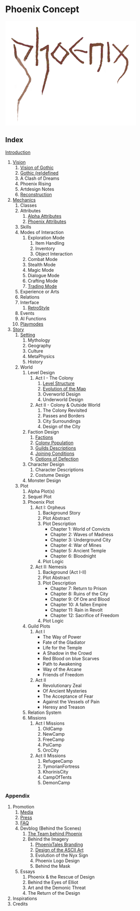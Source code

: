 # Phoenix Concept

<a href="/"><img src="/_img/phnx2.png"></a>

## Index

[Introduction](/)
<!--About the Author-->

1. [Vision](/vision/vision)
	1. [Vision of Gothic](/vision/vision-of-gothic)
    2. [Gothic (re)defined](/vision/gothic-defined)
	3. A Clash of Dreams
	4. Phoenix Rising
	5. Artdesign Notes
	6. [Reconstruction](/vision/reconstruction)
2. [Mechanics](/mechanics/mechanics)
	1. Classes
	2. Attributes
		1. [Alpha Attributes](/mechanics/attributes-alpha)
		2. [Phoenix Attributes](/mechanics/attributes-phoenix)
	3. Skills
	4. Modes of Interaction 
		1. Exploration Mode
			1. Item Handling
			2. Inventory
			3. Object Interaction 
		2. Combat Mode
		3. Stealth Mode
		4. Magic Mode
		5. Dialogue Mode
		6. Crafting Mode
		7. [Trading Mode](/mechanics/trading)
	5. Experience or Arts
	6. Relations
	7. Interface
		1. [RetroStyle](/mechanics/retro-style)
	8. Events
	9. AI Functions
	10. [Playmodes](/mechanics/playmodes)
3. [Story](/story/story)
	1. [Setting](/story/setting)
		1. Mythology
		2. Geography
		3. Culture
		4. MetaPhysics
		5. History <!-- Timeline -->
	2. World
		1. Level Design <!-- Gothic & Cosmic Horror -->
			1. Act I - The Colony
				1. [Level Structure](/story/level-structure)
				2. [Evolution of the Map](/story/map-evolution)
				3. Overworld Design
				4. Underworld Design
			2. Act II - Colony & Outside World
				1. The Colony Revisited  
				2. Passes and Borders
				3. City Surroundings
				4. Design of the City  
		2. Faction Design
			1. [Factions](/story/factions/factions)
			2. [Colony Population](/story/factions/colony-population)
			3. [Guilds Descriptions](/story/factions/guilds-descriptions)
			4. [Joining Conditions](/story/factions/guilds-joining-conditions)
			5. [Options of Defection](/story/factions/options-of-defection)
		3. Character Design
			1. Character Descriptions
			2. Costume Design
		4. Monster Design
	3. Plot
		1. Alpha Plot(s) <!-- including story events + guild attitudes -->
		2. Sequel Plot
		3. Phoenix Plot 
			1. Act I: Orpheus
				1. Background Story
				<!-- 1. The Revolt, 2. The Camps -->
				2. Plot Abstract
				3. Plot Description
					* Chapter 1: World of Convicts
					* Chapter 2: Waves of Madness
					* Chapter 3: Underground City
					* Chapter 4: War of Mines
					* Chapter 5: Ancient Temple
					* Chapter 6: Bloodnight
				4. Plot Logic
			2. Act II: Nemesis
				1. Background (Act I-II)
				2. Plot Abstract
				3. Plot Description
					* Chapter 7: Return to Prison
					* Chapter 8: Ruins of the City
					* Chapter 9: Of Ore and Blood
					* Chapter 10: A fallen Empire
					* Chapter 11: Rain in Revolt
					* Chapter 12: Sacrifice of Freedom
				4. Plot Logic
		4. Guild Plots
			1. Act I 
				* The Way of Power
				* Fate of the Gladiator
				* Life for the Temple
				* A Shadow in the Crowd
				* Red Blood on blue Scarves
				* Path to Awakening
				* Way of the Arcane
				* Friends of Freedom
			2. Act II
				* Revolutionary Zeal
				* Of Ancient Mysteries
				* The Acceptance of Fear
				* Against the Vessels of Pain
				* Heresy and Treason
		5. Relation System
		6. Missions
			1. Act I Missions
				1. OldCamp
				2. NewCamp
				3. FreeCamp
				4. PsiCamp
				5. OrcCity
			2. Act II Missions
				1. RefugeeCamp
				2. TymorianFortress
				3. KhorinisCity
				4. CampOfTents
				5. DemonCamp


### Appendix

1. Promotion
	1. [Media](/promo/media)
	2. [Press](/promo/press)
	3. [FAQ](/promo/faq/en)
	3. Devblog (Behind the Scenes)
		1. [The Team behind Phoenix](/appendix/behind-the-scenes/team)
		2. Behind the Imagery
			1. [PhoenixTales Branding](/appendix/behind-the-scenes/team-branding)
			2. [Design of the ASCII Art](/appendix/behind-the-scenes/ascii)
			3. Evolution of the Nyx Sign
			4. Phoenix Logo Design
			5. Behind the Mask
	4. Essays
		1. Phoenix & the Rescue of Design
		2. Behind the Eyes of Elliot
		3. Art and the Demonic Threat 
		4. The Return of the Design
2. Inspirations
3. Credits


<p class="doc-pdf">
<!-- Download the Docs -->
<!-- Physical Print -->
</p>

